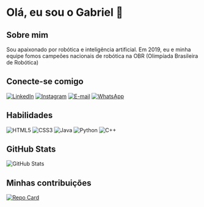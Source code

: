 
# Olá, eu sou o Gabriel 🌊

## Sobre mim
Sou apaixonado por robótica e inteligência artificial. Em 2019, eu e minha equipe fomos campeões nacionais de robótica na OBR (Olimpíada Brasileira de Robótica)

## Conecte-se comigo
[![LinkedIn](https://img.shields.io/badge/LinkedIn-00baef?style=for-the-badge&logo=linkedin&logoColor=white)](https://www.linkedin.com/in/gabrielspirlan/) 
[![Instagram](https://img.shields.io/badge/-Instagram-00baef?style=for-the-badge&logo=instagram&logoColor=white)](https://www.instagram.com/gabrielspirlan/)
[![E-mail](https://img.shields.io/badge/-Email-00baef?style=for-the-badge&logo=microsoft-outlook&logoColor=white)](mailto:grspirlandelli@gmail.com)
[![WhatsApp](https://img.shields.io/badge/WhatsApp-00baef?style=for-the-badge&logo=whatsapp&logoColor=white)](https://wa.me/5516992837553)

## Habilidades

![HTML5](https://img.shields.io/badge/HTML5-00baef?style=for-the-badge&logo=html5&logoColor=white)
![CSS3](https://img.shields.io/badge/CSS3-00baef?style=for-the-badge&logo=css3&logoColor=white)
![Java](https://img.shields.io/badge/java-00baef.svg?style=for-the-badge&logo=openjdk&logoColor=white)
![Python](https://img.shields.io/badge/python-00baef?style=for-the-badge&logo=python&logoColor=white)
![C++](https://img.shields.io/badge/C%2B%2B-00baef?style=for-the-badge&logo=c%2B%2B&logoColor=white)

## GitHub Stats
![GitHub Stats](https://github-readme-stats.vercel.app/api?username=gabrielspirlan&theme=transparent&bg_color=000&border_color=00baef&show_icons=true&icon_color=00baef&title_color=00baef&text_color=FFF&hide_title=true)

## Minhas contribuições
[![Repo Card](https://github-readme-stats.vercel.app/api/pin/?username=gabrielspirlan&repo=dw1-2021-1&bg_color=000&border_color=00baef&show_icons=true&icon_color=00baef&title_color=00baef&text_color=FFF)](https://github.com/gabrielspirlan/dw1-2021-1.git)
